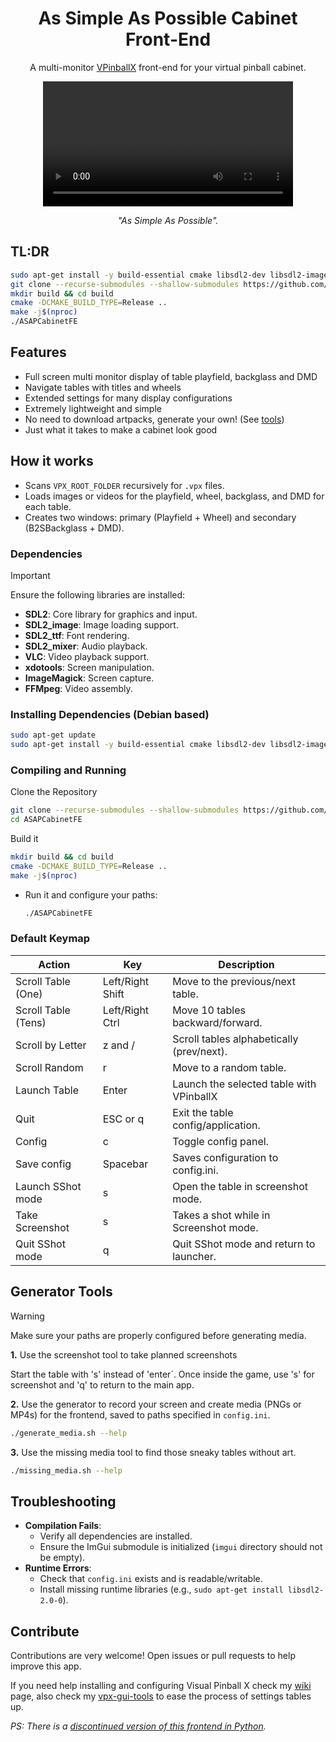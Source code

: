<h1 align="center">As Simple As Possible Cabinet Front-End</h1>

<p align="center">A multi-monitor <a href="https://github.com/vpinball/vpinball">VPinballX</a> front-end for your virtual pinball cabinet.</p>

<div align="center">
  <video src="https://github.com/user-attachments/assets/019e4170-94f2-464c-9209-4754ba87a029" width="400" />
</div>

<p align="center"><i>"As Simple As Possible".</i></p>

## TL:DR
```sh
sudo apt-get install -y build-essential cmake libsdl2-dev libsdl2-image-dev libsdl2-ttf-dev libsdl2-mixer-dev libvlc-dev xdotools imagemagick ffmpeg
git clone --recurse-submodules --shallow-submodules https://github.com/surtarso/ASAPCabinetFE.git && cd ASAPCabinetFE
mkdir build && cd build
cmake -DCMAKE_BUILD_TYPE=Release ..
make -j$(nproc)
./ASAPCabinetFE
```

## Features
- Full screen multi monitor display of table playfield, backglass and DMD
- Navigate tables with titles and wheels
- Extended settings for many display configurations
- Extremely lightweight and simple
- No need to download artpacks, generate your own! (See [tools](#generator-tools))
- Just what it takes to make a cabinet look good

## How it works
- Scans `VPX_ROOT_FOLDER` recursively for `.vpx` files.
- Loads images or videos for the playfield, wheel, backglass, and DMD for each table.
- Creates two windows: primary (Playfield + Wheel) and secondary (B2SBackglass + DMD).

### Dependencies
> [!IMPORTANT]
> Ensure the following libraries are installed:
> - **SDL2**: Core library for graphics and input.
> - **SDL2_image**: Image loading support.
> - **SDL2_ttf**: Font rendering.
> - **SDL2_mixer**: Audio playback.
> - **VLC**: Video playback support.
> - **xdotools**: Screen manipulation.
> - **ImageMagick**: Screen capture.
> - **FFMpeg**: Video assembly.

### Installing Dependencies (Debian based)
```sh
sudo apt-get update
sudo apt-get install -y build-essential cmake libsdl2-dev libsdl2-image-dev libsdl2-ttf-dev libsdl2-mixer-dev libvlc-dev xdotools imagemagick ffmpeg
```

### Compiling and Running

Clone the Repository
```sh
git clone --recurse-submodules --shallow-submodules https://github.com/surtarso/ASAPCabinetFE.git
cd ASAPCabinetFE
```

Build it
```sh
mkdir build && cd build
cmake -DCMAKE_BUILD_TYPE=Release ..
make -j$(nproc)
```

- Run it and configure your paths:
  ```sh
  ./ASAPCabinetFE
  ```

### Default Keymap
| Action             |        Key       | Description                               |
|--------------------|------------------|-------------------------------------------|
| Scroll Table (One) | Left/Right Shift | Move to the previous/next table.          |
| Scroll Table (Tens)| Left/Right Ctrl  | Move 10 tables backward/forward.          |
| Scroll by Letter   | z and /          | Scroll tables alphabetically (prev/next). |
| Scroll Random      | r                | Move to a random table.                   |
| Launch Table       | Enter            | Launch the selected table with VPinballX  |
| Quit               | ESC or q         | Exit the table config/application.        |
| Config             | c                | Toggle config panel.                      |
| Save config        | Spacebar         | Saves configuration to config.ini.        |
| Launch SShot mode  | s                | Open the table in screenshot mode.        |
| Take Screenshot    | s                | Takes a shot while in Screenshot mode.    |
| Quit SShot mode    | q                | Quit SShot mode and return to launcher.   |

## Generator Tools
> [!WARNING]
> Make sure your paths are properly configured before generating media.

**1.** Use the screenshot tool to take planned screenshots

Start the table with 's' instead of 'enter´. Once inside the game, use 's' for screenshot and 'q' to return to the main app.

**2.** Use the generator to record your screen and create media (PNGs or MP4s) for the frontend, saved to paths specified in `config.ini`.
```sh
./generate_media.sh --help
```

**3.** Use the missing media tool to find those sneaky tables without art.
```sh
./missing_media.sh --help
```

## Troubleshooting
- **Compilation Fails**:
  - Verify all dependencies are installed.
  - Ensure the ImGui submodule is initialized (`imgui` directory should not be empty).
- **Runtime Errors**:
  - Check that `config.ini` exists and is readable/writable.
  - Install missing runtime libraries (e.g., `sudo apt-get install libsdl2-2.0-0`).

## Contribute
Contributions are very welcome! Open issues or pull requests to help improve this app.

If you need help installing and configuring Visual Pinball X check my [wiki](https://github.com/surtarso/vpx-gui-tools/wiki/Visual-Pinball-X-on-Debian-Linux) page, also check my [vpx-gui-tools](https://github.com/surtarso/vpx-gui-tools/) to ease the process of settings tables up.

_PS: There is a [discontinued version of this frontend in Python](https://github.com/surtarso/asap-cabinet-fe)._
